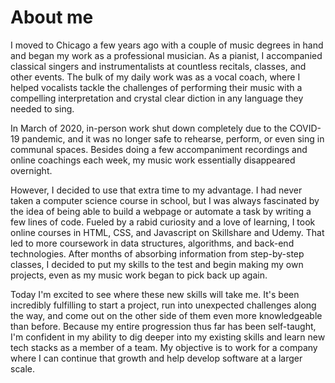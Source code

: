# About me

I moved to Chicago a few years ago with a couple of music degrees in hand
and began my work as a professional musician. As a pianist, I accompanied
classical singers and instrumentalists at countless recitals, classes, and
other events. The bulk of my daily work was as a vocal coach, where I
helped vocalists tackle the challenges of performing their music with a
compelling interpretation and crystal clear diction in any language they
needed to sing.

In March of 2020, in-person work shut down completely due to the COVID-19
pandemic, and it was no longer safe to rehearse, perform, or even sing in
communal spaces. Besides doing a few accompaniment recordings and online
coachings each week, my music work essentially disappeared overnight.

However, I decided to use that extra time to my advantage. I had never
taken a computer science course in school, but I was always fascinated by
the idea of being able to build a webpage or automate a task by writing a
few lines of code. Fueled by a rabid curiosity and a love of learning, I
took online courses in HTML, CSS, and Javascript on Skillshare and Udemy.
That led to more coursework in data structures, algorithms, and back-end
technologies. After months of absorbing information from step-by-step
classes, I decided to put my skills to the test and begin making my own
projects, even as my music work began to pick back up again.

Today I'm excited to see where these new skills will take me. It's been
incredibly fulfilling to start a project, run into unexpected challenges
along the way, and come out on the other side of them even more
knowledgeable than before. Because my entire progression thus far has been
self-taught, I'm confident in my ability to dig deeper into my existing
skills and learn new tech stacks as a member of a team. My objective is to
work for a company where I can continue that growth and help develop
software at a larger scale.
